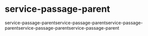 # service-passage-parent
service-passage-parentservice-passage-parentservice-passage-parentservice-passage-parentservice-passage-parent
